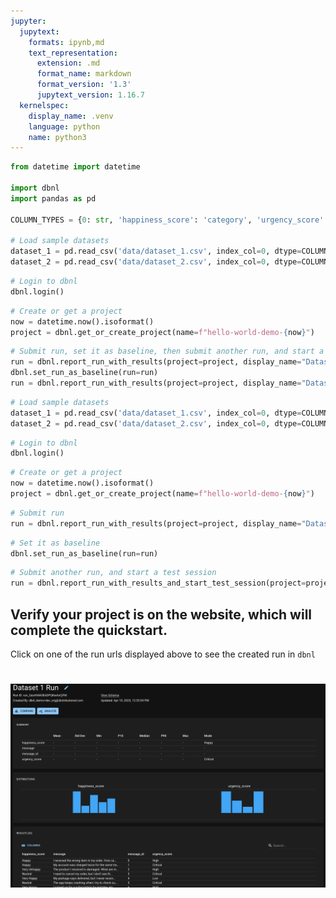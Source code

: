 ```yaml
---
jupyter:
  jupytext:
    formats: ipynb,md
    text_representation:
      extension: .md
      format_name: markdown
      format_version: '1.3'
      jupytext_version: 1.16.7
  kernelspec:
    display_name: .venv
    language: python
    name: python3
---
```


```python
from datetime import datetime

import dbnl
import pandas as pd

COLUMN_TYPES = {0: str, 'happiness_score': 'category', 'urgency_score': 'category'}

# Load sample datasets
dataset_1 = pd.read_csv('data/dataset_1.csv', index_col=0, dtype=COLUMN_TYPES)
dataset_2 = pd.read_csv('data/dataset_2.csv', index_col=0, dtype=COLUMN_TYPES)
```


```python
# Login to dbnl
dbnl.login()
```

```python
# Create or get a project
now = datetime.now().isoformat()
project = dbnl.get_or_create_project(name=f"hello-world-demo-{now}")
```

```python
# Submit run, set it as baseline, then submit another run, and start a test session
run = dbnl.report_run_with_results(project=project, display_name="Dataset 1 Run", column_data=dataset_1.reset_index())
dbnl.set_run_as_baseline(run=run)
run = dbnl.report_run_with_results(project=project, display_name="Dataset 2 Run", column_data=dataset_2.reset_index())
```

```python
# Load sample datasets
dataset_1 = pd.read_csv('data/dataset_1.csv', index_col=0, dtype=COLUMN_TYPES)
dataset_2 = pd.read_csv('data/dataset_2.csv', index_col=0, dtype=COLUMN_TYPES)
```

```python
# Login to dbnl
dbnl.login()
```

```python
# Create or get a project
now = datetime.now().isoformat()
project = dbnl.get_or_create_project(name=f"hello-world-demo-{now}")
```

```python
# Submit run
run = dbnl.report_run_with_results(project=project, display_name="Dataset 1 Run", column_data=dataset_1.reset_index())
```

```python
# Set it as baseline
dbnl.set_run_as_baseline(run=run)
```

```python
# Submit another run, and start a test session
run = dbnl.report_run_with_results_and_start_test_session(project=project, display_name="Dataset 2 Run", column_data=dataset_2.reset_index())
```

## Verify your project is on the website, which will complete the quickstart.
Click on one of the run urls displayed above to see the created run in `dbnl`

# ![Run Details Page](main_files/image.png)

